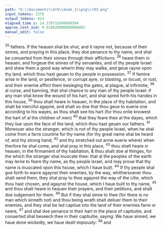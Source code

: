 ```yaml
---
path: "E:\\Documents\\drb\\book_1\\png\\743.png"
input_tokens: 2270
output_tokens: 814
elapsed_time_s: 14.378715699999594
approx_cost_usd: 0.019020000000000002
manual_edit: false
---
```

<sup>35</sup> fathers. If the heauen shal be shut, and it rayne not, because of their sinnes, and praying in this place, they doe penance to thy name, and shal be conuerted from their sinnes through their afflictions: <sup>36</sup> heare them in heauen, and forgeue the sinnes of thy seruantes, and of thy people Israel: and shew them a good way wherin they may walke, and geue rayne vpon thy land, which thou hast geuen to thy people in possession. <sup>37</sup> If famine arise in the land, or pestilence, or corrupt ayre, or blasting, or locust, or rust, and their enemie afflict them besieging the gates, al plague, al infirmitie, <sup>38</sup> al curse, and banning, that shal chance to any man of thy people Israel: if any man shal know the wound of his hart, and shal spred forth his handes in this house, <sup>39</sup> thou shalt heare in heauen, in the place of thy habitation, and shalt be merciful agayne, and shalt so doe that thou geue to euerie one according to his wayes, as thou shalt see his hart (for thou onlie knowest the hart of al the children of men) <sup>40</sup> that they feare thee al the dayes, which they liue vpon the face of the land, which thou hast geuen our fathers. <sup>41</sup> Moreouer also the stranger, which is not of thy people Israel, when he shal come from a farre countrie for thy name (for thy great name shal be heard of, and thy strong hand, <sup>42</sup> and thy stretched out arme euerie where) when therfore he shal come, and shal pray in this place, <sup>43</sup> thou shalt heare in heauen, in the firmament of thy habitation, & thou shalt doe al thinges, for the which the stranger shal inuocate thee: that al the peoples of the earth may lerne to feare thy name, as thy people Israel, and may proue that thy name is inuocated vpon this house, which I haue built. <sup>44</sup> If thy people shal goe forth to warre agaynst their enemies, by the way, whithersoever thou shalt send them, they shal pray to thee agaynst the way of the citie, which thou hast chosen, and agaynst the house, which I haue built to thy name, <sup>45</sup> and thou shalt heare in heauen their prayers, and their petitions, and shalt doe iudgement for them. <sup>46</sup> But if they shal sinne to thee (for there is no man which sinneth not) and thou being wrath shalt deliuer them to their enemies, and they shal be led captiue into the land of their enemies farre or neere, <sup>47</sup> and shal doe penance in their hart in the place of captiuitie, and conuerted shal beseech thee in their captiuitie, saying: We haue sinned, we haue done wickedly, we haue dealt impiously: <sup>48</sup> and

[^1]: External workes of penance, except they proceede from the hart, are not accepted.